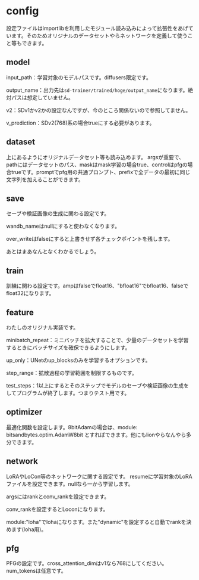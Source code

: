 # config
設定ファイルはimportlibを利用したモジュール読み込みによって拡張性をあげています。そのためオリジナルのデータセットやらネットワークを定義して使うこと等もできます。

## model
input_path：学習対象のモデルパスです。diffusers限定です。

output_name：出力先は`sd-trainer/trained/hoge/output_name`になります。絶対パスは想定していません。

v2：SDv1かv2かの設定なんですが、今のところ関係ないので参照してません。

v_prediction：SDv2(768)系の場合trueにする必要があります。

## dataset
上にあるようにオリジナルデータセット等も読み込めます。
argsが重要で、pathにはデータセットのパス、maskはmask学習の場合true、controlはpfgの場合trueです。promptでpfg用の共通プロンプト、prefixで全データの最初に同じ文字列を加えることができます。

## save
セーブや検証画像の生成に関わる設定です。

wandb_nameはnullにすると使わなくなります。

over_writeはfalseにすると上書きせず各チェックポイントを残します。

あとはまあなんとなくわかるでしょう。

## train
訓練に関わる設定です。ampはfalseでfloat16、"bfloat16"でbfloat16、falseでfloat32になります。

## feature
わたしのオリジナル実装です。

minibatch_repeat：ミニバッチを拡大することで、少量のデータセットを学習するときにバッチサイズを確保できるようにします。

up_only：UNetのup_blocksのみを学習するオプションです。

step_range：拡散過程の学習範囲を制限するものです。

test_steps：1以上にするとそのステップでモデルのセーブや検証画像の生成をしてプログラムが終了します。つまりテスト用です。

## optimizer
最適化関数を設定します。8bitAdamの場合は、module: bitsandbytes.optim.AdamW8bit とすればできます。他にもlionやらなんやら多分できます。

## network
LoRAやLoCon等のネットワークに関する設定です。
resumeに学習対象のLoRAファイルを設定できます。nullなら一から学習します。

argsにはrankとconv_rankを設定できます。

conv_rankを設定するとLoconになります。

module:"loha"でlohaになります。また"dynamic"を設定すると自動でrankを決めます(loha用)。

## pfg
PFGの設定です。cross_attention_dimはv1なら768にしてください。num_tokensは任意です。
